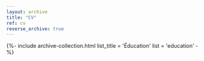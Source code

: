 ```yaml
---
layout: archive
title: "CV"
ref: cv
reverse_archive: true
---
```


{%- include archive-collection.html
  list_title = 'Éducation'
  list = 'education' -%}
